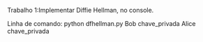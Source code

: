 Trabalho 1:Implementar Diffie Hellman, no console.

Linha de comando: python dfhellman.py Bob chave_privada Alice chave_privada
